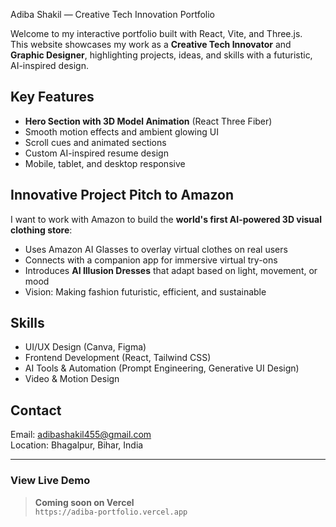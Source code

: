 Adiba Shakil — Creative Tech Innovation Portfolio

Welcome to my interactive portfolio built with React, Vite, and Three.js.  
This website showcases my work as a **Creative Tech Innovator** and **Graphic Designer**, highlighting projects, ideas, and skills with a futuristic, AI-inspired design.

## Key Features

- **Hero Section with 3D Model Animation** (React Three Fiber)
- Smooth motion effects and ambient glowing UI
- Scroll cues and animated sections
- Custom AI-inspired resume design
- Mobile, tablet, and desktop responsive

## Innovative Project Pitch to Amazon

I want to work with Amazon to build the **world's first AI-powered 3D visual clothing store**:

- Uses Amazon AI Glasses to overlay virtual clothes on real users
- Connects with a companion app for immersive virtual try-ons
- Introduces **AI Illusion Dresses** that adapt based on light, movement, or mood
- Vision: Making fashion futuristic, efficient, and sustainable

## Skills

- UI/UX Design (Canva, Figma)
- Frontend Development (React, Tailwind CSS)
- AI Tools & Automation (Prompt Engineering, Generative UI Design)
- Video & Motion Design

## Contact

Email: [adibashakil455@gmail.com](mailto:adibashakil455@gmail.com)  
Location: Bhagalpur, Bihar, India

---

### View Live Demo

> **Coming soon on Vercel**  
> `https://adiba-portfolio.vercel.app`

